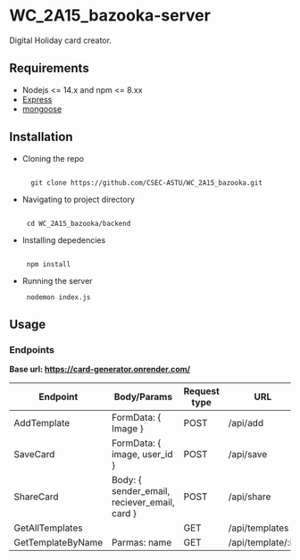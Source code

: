 # WC_2A15_bazooka-server

<p>Digital Holiday card creator.</p>

## Requirements

- Nodejs <= 14.x and npm <= 8.xx
- [Express](https://expressjs.com/)
- [mongoose](https://www.mongoosejs.com/)

## Installation

- Cloning the repo
  
  ```console
   
    git clone https://github.com/CSEC-ASTU/WC_2A15_bazooka.git

   ```

- Navigating to project directory

    ```console

     cd WC_2A15_bazooka/backend
    ```

- Installing depedencies

    ```console

     npm install
    ```

- Running the server

   ```console
    nodemon index.js
   ```

## Usage

### Endpoints

<b>Base url: https://card-generator.onrender.com/</b>

| Endpoint          | Body/Params                                           | Request type | URL               |
|-------------------|-------------------------------------------------------|--------------|-------------------|
| AddTemplate       | FormData: { Image }                                   | POST         | /api/add          |
| SaveCard          | FormData: { image, user_id }                          | POST         | /api/save         |
| ShareCard         | Body: { sender_email, reciever_email, card }          | POST         | /api/share        |
| GetAllTemplates   |                                                       | GET          | /api/templates    |
| GetTemplateByName | Parmas: name <string>                                 | GET          | /api/template/:id |
